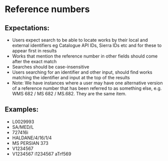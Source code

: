 # Reference numbers

## Expectations:

*	Users expect search to be able to locate works by their local and external identifiers eg Catalogue API IDs, Sierra IDs etc and for these to appear first in results 
*	Works that mention the reference number in other fields should come after the exact match
*	Searches should be case-insensitive
*	Users searching for an identifier and other input, should find works matching the identifier and input at the top of the results
*	Note: We have instances where a user may have one alternative version of a reference number that has been referred to as something else, e.g. WMS 682 / MS 682 / MS.682. They are the same item. 


## Examples:

*	L0029993
*	SA/MED/L
*	727416i
*	HALDANE/4/16/1/4 
*	MS PERSIAN 373
*	V1234567
*	V1234567 i1234567 aTrf569
